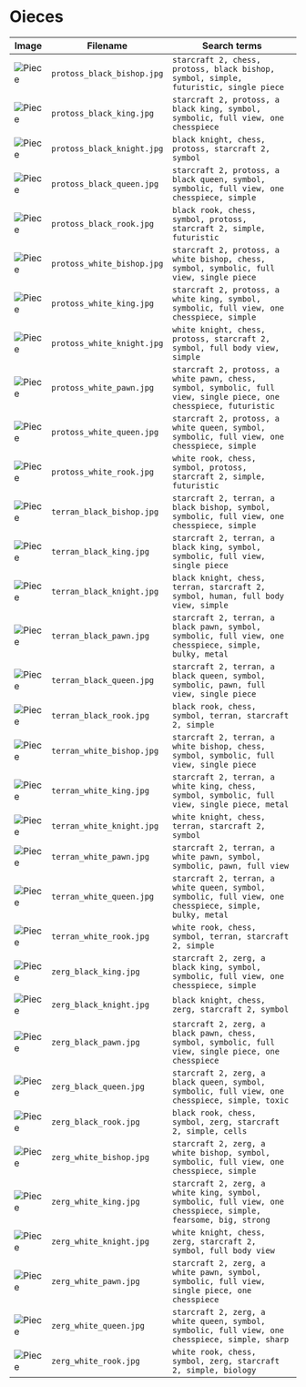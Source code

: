 # Oieces

| Image                              | Filename                   | Search terms                                                                                                       |
| ---------------------------------- | -------------------------- | ------------------------------------------------------------------------------------------------------------------ |
| ![Piece](protoss_black_bishop.jpg) | `protoss_black_bishop.jpg` | `starcraft 2, chess, protoss, black bishop, symbol, simple, futuristic, single piece`                              |
| ![Piece](protoss_black_king.jpg)   | `protoss_black_king.jpg`   | `starcraft 2, protoss, a black king, symbol, symbolic, full view, one chesspiece`                                  |
| ![Piece](protoss_black_knight.jpg) | `protoss_black_knight.jpg` | `black knight, chess, protoss, starcraft 2, symbol`                                                                |
| ![Piece](protoss_black_queen.jpg)  | `protoss_black_queen.jpg`  | `starcraft 2, protoss, a black queen, symbol, symbolic, full view, one chesspiece, simple`                         |
| ![Piece](protoss_black_rook.jpg)   | `protoss_black_rook.jpg`   | `black rook, chess, symbol, protoss, starcraft 2, simple, futuristic`                                              |
| ![Piece](protoss_white_bishop.jpg) | `protoss_white_bishop.jpg` | `starcraft 2, protoss, a white bishop, chess, symbol, symbolic, full view, single piece`                           |
| ![Piece](protoss_white_king.jpg)   | `protoss_white_king.jpg`   | `starcraft 2, protoss, a white king, symbol, symbolic, full view, one chesspiece, simple`                          |
| ![Piece](protoss_white_knight.jpg) | `protoss_white_knight.jpg` | `white knight, chess, protoss, starcraft 2, symbol, full body view, simple`                                        |
| ![Piece](protoss_white_pawn.jpg)   | `protoss_white_pawn.jpg`   | `starcraft 2, protoss, a white pawn, chess, symbol, symbolic, full view, single piece, one chesspiece, futuristic` |
| ![Piece](protoss_white_queen.jpg)  | `protoss_white_queen.jpg`  | `starcraft 2, protoss, a white queen, symbol, symbolic, full view, one chesspiece, simple`                         |
| ![Piece](protoss_white_rook.jpg)   | `protoss_white_rook.jpg`   | `white rook, chess, symbol, protoss, starcraft 2, simple, futuristic`                                              |
| ![Piece](terran_black_bishop.jpg)  | `terran_black_bishop.jpg`  | `starcraft 2, terran, a black bishop, symbol, symbolic, full view, one chesspiece, simple`                         |
| ![Piece](terran_black_king.jpg)    | `terran_black_king.jpg`    | `starcraft 2, terran, a black king, symbol, symbolic, full view, single piece`                                     |
| ![Piece](terran_black_knight.jpg)  | `terran_black_knight.jpg`  | `black knight, chess, terran, starcraft 2, symbol, human, full body view, simple`                                  |
| ![Piece](terran_black_pawn.jpg)    | `terran_black_pawn.jpg`    | `starcraft 2, terran, a black pawn, symbol, symbolic, full view, one chesspiece, simple, bulky, metal`             |
| ![Piece](terran_black_queen.jpg)   | `terran_black_queen.jpg`   | `starcraft 2, terran, a black queen, symbol, symbolic, pawn, full view, single piece`                              |
| ![Piece](terran_black_rook.jpg)    | `terran_black_rook.jpg`    | `black rook, chess, symbol, terran, starcraft 2, simple`                                                           |
| ![Piece](terran_white_bishop.jpg)  | `terran_white_bishop.jpg`  | `starcraft 2, terran, a white bishop, chess, symbol, symbolic, full view, single piece`                            |
| ![Piece](terran_white_king.jpg)    | `terran_white_king.jpg`    | `starcraft 2, terran, a white king, chess, symbol, symbolic, full view, single piece, metal`                       |
| ![Piece](terran_white_knight.jpg)  | `terran_white_knight.jpg`  | `white knight, chess, terran, starcraft 2, symbol`                                                                 |
| ![Piece](terran_white_pawn.jpg)    | `terran_white_pawn.jpg`    | `starcraft 2, terran, a white pawn, symbol, symbolic, pawn, full view`                                             |
| ![Piece](terran_white_queen.jpg)   | `terran_white_queen.jpg`   | `starcraft 2, terran, a white queen, symbol, symbolic, full view, one chesspiece, simple, bulky, metal`            |
| ![Piece](terran_white_rook.jpg)    | `terran_white_rook.jpg`    | `white rook, chess, symbol, terran, starcraft 2, simple`                                                           |
| ![Piece](zerg_black_king.jpg)      | `zerg_black_king.jpg`      | `starcraft 2, zerg, a black king, symbol, symbolic, full view, one chesspiece, simple`                             |
| ![Piece](zerg_black_knight.jpg)    | `zerg_black_knight.jpg`    | `black knight, chess, zerg, starcraft 2, symbol`                                                                   |
| ![Piece](zerg_black_pawn.jpg)      | `zerg_black_pawn.jpg`      | `starcraft 2, zerg, a black pawn, chess, symbol, symbolic, full view, single piece, one chesspiece`                |
| ![Piece](zerg_black_queen.jpg)     | `zerg_black_queen.jpg`     | `starcraft 2, zerg, a black queen, symbol, symbolic, full view, one chesspiece, simple, toxic`                     |
| ![Piece](zerg_black_rook.jpg)      | `zerg_black_rook.jpg`      | `black rook, chess, symbol, zerg, starcraft 2, simple, cells`                                                      |
| ![Piece](zerg_white_bishop.jpg)    | `zerg_white_bishop.jpg`    | `starcraft 2, zerg, a white bishop, symbol, symbolic, full view, one chesspiece, simple`                           |
| ![Piece](zerg_white_king.jpg)      | `zerg_white_king.jpg`      | `starcraft 2, zerg, a white king, symbol, symbolic, full view, one chesspiece, simple, fearsome, big, strong`      |
| ![Piece](zerg_white_knight.jpg)    | `zerg_white_knight.jpg`    | `white knight, chess, zerg, starcraft 2, symbol, full body view`                                                   |
| ![Piece](zerg_white_pawn.jpg)      | `zerg_white_pawn.jpg`      | `starcraft 2, zerg, a white pawn, symbol, symbolic, full view, single piece, one chesspiece`                       |
| ![Piece](zerg_white_queen.jpg)     | `zerg_white_queen.jpg`     | `starcraft 2, zerg, a white queen, symbol, symbolic, full view, one chesspiece, simple, sharp`                     |
| ![Piece](zerg_white_rook.jpg)      | `zerg_white_rook.jpg`      | `white rook, chess, symbol, zerg, starcraft 2, simple, biology`                                                    |
